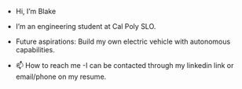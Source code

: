 - Hi, I’m Blake
- I’m an engineering student at Cal Poly SLO.

- Future aspirations: Build my own electric vehicle with autonomous capabilities. 
- 📫 How to reach me
      -I can be contacted through my linkedin link or email/phone on my resume.
